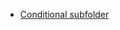 * [Conditional subfolder](https://www.gnu.org/software/automake/manual/html_node/Subdirectories-with-AM_005fCONDITIONAL.html#Subdirectories-with-AM_005fCONDITIONAL)
